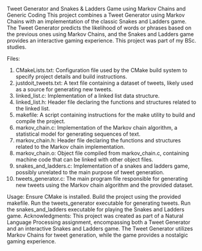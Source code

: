 Tweet Generator and Snakes & Ladders Game using Markov Chains and Generic Coding
This project combines a Tweet Generator using Markov Chains with an implementation of the classic Snakes and Ladders game. The Tweet Generator predicts the likelihood of words or phrases based on the previous ones using Markov Chains, and the Snakes and Ladders game provides an interactive gaming experience. This project was part of my BSc. studies.

Files:
1. CMakeLists.txt: Configuration file used by the CMake build system to specify project details and build instructions.
2. justdoit_tweets.txt: A text file containing a dataset of tweets, likely used as a source for generating new tweets.
3. linked_list.c: Implementation of a linked list data structure.
4. linked_list.h: Header file declaring the functions and structures related to the linked list.
5. makefile: A script containing instructions for the make utility to build and compile the project.
6. markov_chain.c: Implementation of the Markov chain algorithm, a statistical model for generating sequences of text.
7. markov_chain.h: Header file declaring the functions and structures related to the Markov chain implementation.
8. markov_chain.o: Object file compiled from markov_chain.c, containing machine code that can be linked with other object files.
10. snakes_and_ladders.c: Implementation of a snakes and ladders game, possibly unrelated to the main purpose of tweet generation.
11. tweets_generator.c: The main program file responsible for generating new tweets using the Markov chain algorithm and the provided dataset.

Usage:
Ensure CMake is installed.
Build the project using the provided makefile.
Run the tweets_generator executable for generating tweets.
Run the snakes_and_ladders executable for playing the Snakes and Ladders game.
Acknowledgments:
This project was created as part of a Natural Language Processing assignment, encompassing both a Tweet Generator and an interactive Snakes and Ladders game. The Tweet Generator utilizes Markov Chains for tweet generation, while the game provides a nostalgic gaming experience.

